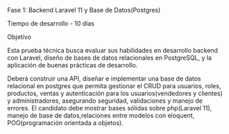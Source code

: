 Fase 1: Backend Laravel 11 y Base de Datos(Postgres)

Tiempo de desarrollo - 10 días

Objetivo

Esta prueba técnica busca evaluar sus habilidades en desarrollo backend con Laravel, diseño de bases de datos relacionales en PostgreSQL, y la aplicación de buenas prácticas de desarrollo.

Deberá construir una API, diseñar e implementar una base de datos relacional en postgres que permita gestionar el CRUD para usuarios, roles, productos,  ventas y autenticación para los usuarios(vendedores y clientes) y administradores, asegurando seguridad, validaciones y manejo de errores. El candidato debe mostrar bases sólidas sobre php(Laravel 11), manejo de base de datos,relaciones entre modelos con eloquent, POO(programación orientada a objetos).
